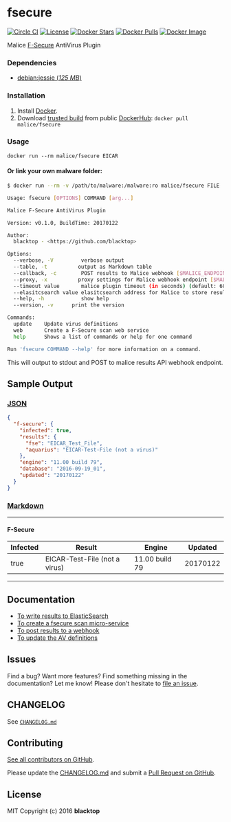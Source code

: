 # fsecure

[![Circle CI](https://circleci.com/gh/malice-plugins/fsecure.png?style=shield)](https://circleci.com/gh/malice-plugins/fsecure) [![License](http://img.shields.io/:license-mit-blue.svg)](http://doge.mit-license.org) [![Docker Stars](https://img.shields.io/docker/stars/malice/fsecure.svg)](https://hub.docker.com/r/malice/fsecure/) [![Docker Pulls](https://img.shields.io/docker/pulls/malice/fsecure.svg)](https://hub.docker.com/r/malice/fsecure/) [![Docker Image](https://img.shields.io/badge/docker%20image-3.49GB-blue.svg)](https://hub.docker.com/r/malice/fsecure/)

Malice [F-Secure](https://www.f-secure.com/en/web/business_global/downloads/linux-security/latest) AntiVirus Plugin

### Dependencies

- [debian:jessie (_125 MB_\)](https://index.docker.io/_/debian/)

### Installation

1.  Install [Docker](https://www.docker.io/).
2.  Download [trusted build](https://hub.docker.com/r/malice/fsecure/) from public [DockerHub](https://hub.docker.com): `docker pull malice/fsecure`

### Usage

```
docker run --rm malice/fsecure EICAR
```

#### Or link your own malware folder:

```bash
$ docker run --rm -v /path/to/malware:/malware:ro malice/fsecure FILE

Usage: fsecure [OPTIONS] COMMAND [arg...]

Malice F-Secure AntiVirus Plugin

Version: v0.1.0, BuildTime: 20170122

Author:
  blacktop - <https://github.com/blacktop>

Options:
  --verbose, -V         verbose output
  --table, -t	       output as Markdown table
  --callback, -c	    POST results to Malice webhook [$MALICE_ENDPOINT]
  --proxy, -x	       proxy settings for Malice webhook endpoint [$MALICE_PROXY]
  --timeout value       malice plugin timeout (in seconds) (default: 60) [$MALICE_TIMEOUT]
  --elasitcsearch value elasitcsearch address for Malice to store results [$MALICE_ELASTICSEARCH]
  --help, -h	        show help
  --version, -v	     print the version

Commands:
  update	Update virus definitions
  web       Create a F-Secure scan web service
  help		Shows a list of commands or help for one command

Run 'fsecure COMMAND --help' for more information on a command.
```

This will output to stdout and POST to malice results API webhook endpoint.

## Sample Output

### [JSON](https://github.com/malice-plugins/fsecure/blob/master/docs/results.json)

```json
{
  "f-secure": {
    "infected": true,
    "results": {
      "fse": "EICAR_Test_File",
      "aquarius": "EICAR-Test-File (not a virus)"
    },
    "engine": "11.00 build 79",
    "database": "2016-09-19_01",
    "updated": "20170122"
  }
}
```

### [Markdown](https://github.com/malice-plugins/fsecure/blob/master/docs/SAMPLE.md)

---

#### F-Secure

| Infected | Result                        | Engine         | Updated  |
| -------- | ----------------------------- | -------------- | -------- |
| true     | EICAR-Test-File (not a virus) | 11.00 build 79 | 20170122 |

---

## Documentation

- [To write results to ElasticSearch](https://github.com/malice-plugins/fsecure/blob/master/docs/elasticsearch.md)
- [To create a fsecure scan micro-service](https://github.com/malice-plugins/fsecure/blob/master/docs/web.md)
- [To post results to a webhook](https://github.com/malice-plugins/fsecure/blob/master/docs/callback.md)
- [To update the AV definitions](https://github.com/malice-plugins/fsecure/blob/master/docs/update.md)

## Issues

Find a bug? Want more features? Find something missing in the documentation? Let me know! Please don't hesitate to [file an issue](https://github.com/malice-plugins/fsecure/issues/new).

## CHANGELOG

See [`CHANGELOG.md`](https://github.com/malice-plugins/fsecure/blob/master/sophos/CHANGELOG.md)

## Contributing

[See all contributors on GitHub](https://github.com/malice-plugins/fsecure/graphs/contributors).

Please update the [CHANGELOG.md](https://github.com/malice-plugins/fsecure/blob/master/sophos/CHANGELOG.md) and submit a [Pull Request on GitHub](https://help.github.com/articles/using-pull-requests/).

## License

MIT Copyright (c) 2016 **blacktop**
